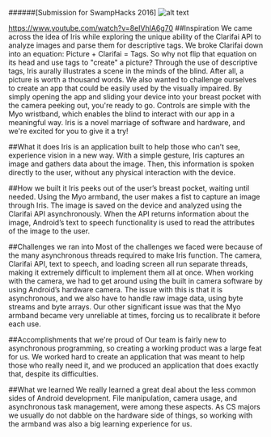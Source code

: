 ######[Submission for SwampHacks 2016]
![alt text](http://i.imgur.com/zSvMjIc.png)

https://www.youtube.com/watch?v=8eIVhlA6g70
##Inspiration
We came across the idea of Iris while exploring the unique ability of the Clarifai API to analyze images and parse them for descriptive tags. We broke Clarifai down into an equation: Picture + Clarifai = Tags. So why not flip that equation on its head and use tags to "create" a picture? Through the use of descriptive tags, Iris aurally illustrates a scene in the minds of the blind. After all, a picture is worth a thousand words.
We also wanted to challenge ourselves to create an app that could be easily used by the visually impaired. By simply opening the app and sliding your device into your breast pocket with the camera peeking out, you're ready to go. Controls are simple with the Myo wristband, which enables the blind to interact with our app in a meaningful way.
Iris is a novel marriage of software and hardware, and we're excited for you to give it a try!

##What it does
Iris is an application built to help those who can’t see, experience vision in a new way. With a simple gesture, Iris captures an image and gathers data about the image. Then, this information is spoken directly to the user, without any physical interaction with the device.

##How we built it
Iris peeks out of the user’s breast pocket, waiting until needed. Using the Myo armband, the user makes a fist to capture an image through Iris. The image is saved on the device and analyzed using the Clarifai API asynchronously. When the API returns information about the image, Android’s text to speech functionality is used to read the attributes of the image to the user.

##Challenges we ran into
Most of the challenges we faced were because of the many asynchronous threads required to make Iris function. The camera, Clarifai API, text to speech, and loading screen all run separate threads, making it extremely difficult to implement them all at once. When working with the camera, we had to get around using the built in camera software by using Android’s hardware camera. The issue with this is that it is asynchronous, and we also have to handle raw image data, using byte streams and byte arrays. Our other significant issue was that the Myo armband became very unreliable at times, forcing us to recalibrate it before each use.

##Accomplishments that we're proud of
Our team is fairly new to asynchronous programming, so creating a working product was a large feat for us. We worked hard to create an application that was meant to help those who really need it, and we produced an application that does exactly that, despite its difficulties.

##What we learned
We really learned a great deal about the less common sides of Android development. File manipulation, camera usage, and asynchronous task management, were among these aspects. As CS majors we usually do not dabble on the hardware side of things, so working with the armband was also a big learning experience for us.
